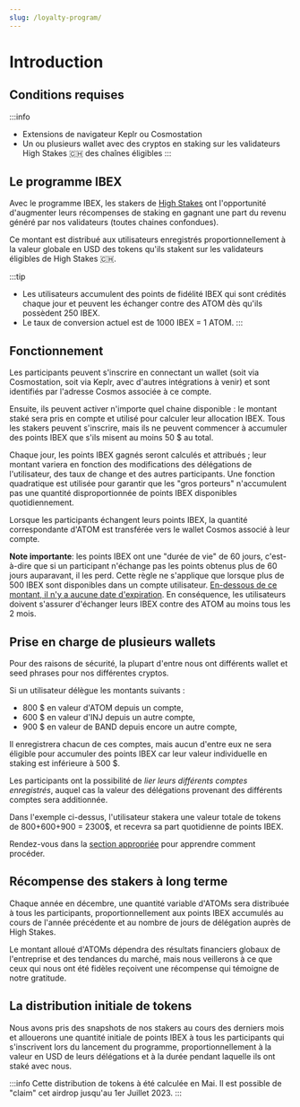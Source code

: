 ```yaml
---
slug: /loyalty-program/
---
```

# Introduction

## Conditions requises
:::info
* Extensions de navigateur Keplr ou Cosmostation
* Un ou plusieurs wallet avec des cryptos en staking sur les validateurs High Stakes 🇨🇭 des chaînes éligibles
:::

## Le programme IBEX

Avec le programme IBEX, les stakers de <a href="https://highstakes.ch">High Stakes</a> ont l'opportunité d'augmenter leurs récompenses de staking en gagnant une part du revenu généré par nos validateurs (toutes chaines confondues).

Ce montant est distribué aux utilisateurs enregistrés proportionnellement à la valeur globale en USD des tokens qu'ils stakent sur les validateurs éligibles de High Stakes 🇨🇭.

:::tip
- Les utilisateurs accumulent des points de fidélité IBEX qui sont crédités chaque jour et peuvent les échanger contre des ATOM dès qu'ils possèdent 250 IBEX.
- Le taux de conversion actuel est de 1000 IBEX = 1 ATOM.
:::

## Fonctionnement

Les participants peuvent s'inscrire en connectant un wallet (soit via Cosmostation, soit via Keplr, avec d'autres intégrations à venir) et sont identifiés par l'adresse Cosmos associée à ce compte.

Ensuite, ils peuvent activer n'importe quel chaine disponible : le montant staké sera pris en compte et utilisé pour calculer leur allocation IBEX.
Tous les stakers peuvent s'inscrire, mais ils ne peuvent commencer à accumuler des points IBEX que s'ils misent au moins 50 $ au total.

Chaque jour, les points IBEX gagnés seront calculés et attribués ; leur montant variera en fonction des modifications des délégations de l'utilisateur, des taux de change et des autres participants. Une fonction quadratique est utilisée pour garantir que les "gros porteurs" n'accumulent pas une quantité disproportionnée de points IBEX disponibles quotidiennement.

Lorsque les participants échangent leurs points IBEX, la quantité correspondante d'ATOM est transférée vers le wallet Cosmos associé à leur compte.

**Note importante**: les points IBEX ont une "durée de vie" de 60 jours, c'est-à-dire que si un participant n'échange pas les points obtenus plus de 60 jours auparavant, il les perd. Cette règle ne s'applique que lorsque plus de 500 IBEX sont disponibles dans un compte utilisateur. <u>En-dessous de ce montant, il n'y a aucune date d'expiration</u>. En conséquence, les utilisateurs doivent s'assurer d'échanger leurs IBEX contre des ATOM au moins tous les 2 mois.

## Prise en charge de plusieurs wallets

Pour des raisons de sécurité, la plupart d'entre nous ont différents wallet et seed phrases pour nos différentes cryptos.

Si un utilisateur délègue les montants suivants :

- 800 $ en valeur d'ATOM depuis un compte,
- 600 $ en valeur d'INJ depuis un autre compte,
- 900 $ en valeur de BAND depuis encore un autre compte,

Il enregistrera chacun de ces comptes, mais aucun d'entre eux ne sera éligible pour accumuler des points IBEX car leur valeur individuelle en staking est inférieure à 500 $.

Les participants ont la possibilité de _lier leurs différents comptes enregistrés_, auquel cas la valeur des délégations provenant des différents comptes sera additionnée.

Dans l'exemple ci-dessus, l'utilisateur stakera une valeur totale de tokens de 800+600+900 = 2300$, et recevra sa part quotidienne de points IBEX.

Rendez-vous dans la <a href="/loyalty-program/link/">section appropriée</a> pour apprendre comment procéder.

## Récompense des stakers à long terme

Chaque année en décembre, une quantité variable d'ATOMs sera distribuée à tous les participants, proportionnellement aux points IBEX accumulés au cours de l'année précédente et au nombre de jours de délégation auprès de High Stakes.

Le montant alloué d'ATOMs dépendra des résultats financiers globaux de l'entreprise et des tendances du marché, mais nous veillerons à ce que ceux qui nous ont été fidèles reçoivent une récompense qui témoigne de notre gratitude.

## La distribution initiale de tokens

Nous avons pris des snapshots de nos stakers au cours des derniers mois et allouerons une quantité initiale de points IBEX à tous les participants qui s'inscrivent lors du lancement du programme, proportionnellement à la valeur en USD de leurs délégations et à la durée pendant laquelle ils ont staké avec nous.

:::info
Cette distribution de tokens à été calculée en Mai. Il est possible de "claim" cet airdrop jusqu'au 1er Juillet 2023.
:::
